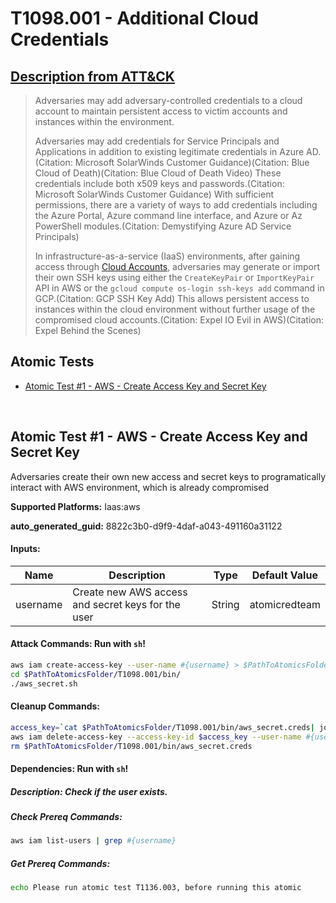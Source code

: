 # T1098.001 - Additional Cloud Credentials
## [Description from ATT&CK](https://attack.mitre.org/techniques/T1098/001)
<blockquote>Adversaries may add adversary-controlled credentials to a cloud account to maintain persistent access to victim accounts and instances within the environment.

Adversaries may add credentials for Service Principals and Applications in addition to existing legitimate credentials in Azure AD.(Citation: Microsoft SolarWinds Customer Guidance)(Citation: Blue Cloud of Death)(Citation: Blue Cloud of Death Video) These credentials include both x509 keys and passwords.(Citation: Microsoft SolarWinds Customer Guidance) With sufficient permissions, there are a variety of ways to add credentials including the Azure Portal, Azure command line interface, and Azure or Az PowerShell modules.(Citation: Demystifying Azure AD Service Principals)

In infrastructure-as-a-service (IaaS) environments, after gaining access through [Cloud Accounts](https://attack.mitre.org/techniques/T1078/004), adversaries may generate or import their own SSH keys using either the <code>CreateKeyPair</code> or <code>ImportKeyPair</code> API in AWS or the <code>gcloud compute os-login ssh-keys add</code> command in GCP.(Citation: GCP SSH Key Add) This allows persistent access to instances within the cloud environment without further usage of the compromised cloud accounts.(Citation: Expel IO Evil in AWS)(Citation: Expel Behind the Scenes)</blockquote>

## Atomic Tests

- [Atomic Test #1 - AWS - Create Access Key and Secret Key](#atomic-test-1---aws---create-access-key-and-secret-key)


<br/>

## Atomic Test #1 - AWS - Create Access Key and Secret Key
Adversaries create their own new access and secret keys to programatically interact with AWS environment, which is already compromised

**Supported Platforms:** Iaas:aws


**auto_generated_guid:** 8822c3b0-d9f9-4daf-a043-491160a31122





#### Inputs:
| Name | Description | Type | Default Value |
|------|-------------|------|---------------|
| username | Create new AWS access and secret keys for the user | String | atomicredteam|


#### Attack Commands: Run with `sh`! 


```sh
aws iam create-access-key --user-name #{username} > $PathToAtomicsFolder/T1098.001/bin/aws_secret.creds
cd $PathToAtomicsFolder/T1098.001/bin/
./aws_secret.sh
```

#### Cleanup Commands:
```sh
access_key=`cat $PathToAtomicsFolder/T1098.001/bin/aws_secret.creds| jq -r '.AccessKey.AccessKeyId'`
aws iam delete-access-key --access-key-id $access_key --user-name #{username}
rm $PathToAtomicsFolder/T1098.001/bin/aws_secret.creds
```



#### Dependencies:  Run with `sh`!
##### Description: Check if the user exists.
##### Check Prereq Commands:
```sh
aws iam list-users | grep #{username}
```
##### Get Prereq Commands:
```sh
echo Please run atomic test T1136.003, before running this atomic
```




<br/>
